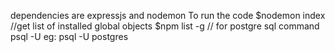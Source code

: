 dependencies are expressjs and nodemon
To run the code 
$nodemon index
//get list of installed global objects
$npm list -g
// for postgre sql command
psql -U <username>
eg: psql -U postgres
